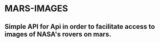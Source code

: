 # MARS-IMAGES

## Simple API for Api in order to facilitate access to images of NASA's rovers on mars.
